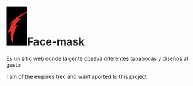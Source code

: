 # ![image description](Image/logo.jpeg)Face-mask

Es un sitio web donde la gente obseva diferentes tapabocas y diseños al gusto

I am of the empires trec and want aported to this project